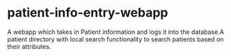 # patient-info-entry-webapp
A webapp which takes in Patient information and logs it into the database.A patient directory with local search functionality to search patients based on their attributes.

